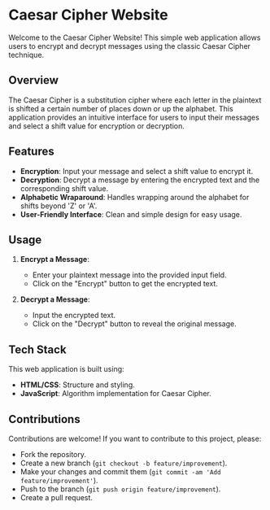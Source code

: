 # Caesar Cipher Website

Welcome to the Caesar Cipher Website! This simple web application allows users to encrypt and decrypt messages using the classic Caesar Cipher technique.

## Overview

The Caesar Cipher is a substitution cipher where each letter in the plaintext is shifted a certain number of places down or up the alphabet. This application provides an intuitive interface for users to input their messages and select a shift value for encryption or decryption.

## Features

- **Encryption**: Input your message and select a shift value to encrypt it.
- **Decryption**: Decrypt a message by entering the encrypted text and the corresponding shift value.
- **Alphabetic Wraparound**: Handles wrapping around the alphabet for shifts beyond 'Z' or 'A'.
- **User-Friendly Interface**: Clean and simple design for easy usage.

## Usage

1. **Encrypt a Message**:
   - Enter your plaintext message into the provided input field.
   - Click on the "Encrypt" button to get the encrypted text.

2. **Decrypt a Message**:
   - Input the encrypted text.
   - Click on the "Decrypt" button to reveal the original message.

## Tech Stack

This web application is built using:
- **HTML/CSS**: Structure and styling.
- **JavaScript**: Algorithm implementation for Caesar Cipher.

## Contributions

Contributions are welcome! If you want to contribute to this project, please:

- Fork the repository.
- Create a new branch (`git checkout -b feature/improvement`).
- Make your changes and commit them (`git commit -am 'Add feature/improvement'`).
- Push to the branch (`git push origin feature/improvement`).
- Create a pull request.
